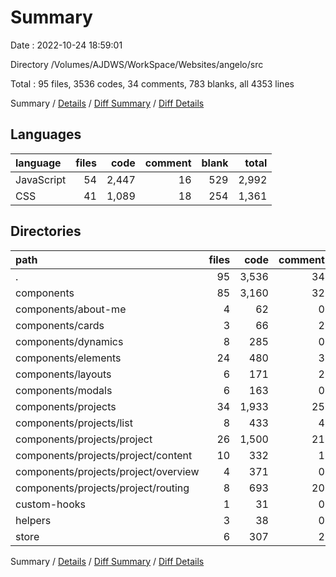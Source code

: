 # Summary

Date : 2022-10-24 18:59:01

Directory /Volumes/AJDWS/WorkSpace/Websites/angelo/src

Total : 95 files,  3536 codes, 34 comments, 783 blanks, all 4353 lines

Summary / [Details](details.md) / [Diff Summary](diff.md) / [Diff Details](diff-details.md)

## Languages
| language | files | code | comment | blank | total |
| :--- | ---: | ---: | ---: | ---: | ---: |
| JavaScript | 54 | 2,447 | 16 | 529 | 2,992 |
| CSS | 41 | 1,089 | 18 | 254 | 1,361 |

## Directories
| path | files | code | comment | blank | total |
| :--- | ---: | ---: | ---: | ---: | ---: |
| . | 95 | 3,536 | 34 | 783 | 4,353 |
| components | 85 | 3,160 | 32 | 696 | 3,888 |
| components/about-me | 4 | 62 | 0 | 15 | 77 |
| components/cards | 3 | 66 | 2 | 18 | 86 |
| components/dynamics | 8 | 285 | 0 | 64 | 349 |
| components/elements | 24 | 480 | 3 | 133 | 616 |
| components/layouts | 6 | 171 | 2 | 42 | 215 |
| components/modals | 6 | 163 | 0 | 35 | 198 |
| components/projects | 34 | 1,933 | 25 | 389 | 2,347 |
| components/projects/list | 8 | 433 | 4 | 86 | 523 |
| components/projects/project | 26 | 1,500 | 21 | 303 | 1,824 |
| components/projects/project/content | 10 | 332 | 1 | 80 | 413 |
| components/projects/project/overview | 4 | 371 | 0 | 69 | 440 |
| components/projects/project/routing | 8 | 693 | 20 | 134 | 847 |
| custom-hooks | 1 | 31 | 0 | 9 | 40 |
| helpers | 3 | 38 | 0 | 10 | 48 |
| store | 6 | 307 | 2 | 68 | 377 |

Summary / [Details](details.md) / [Diff Summary](diff.md) / [Diff Details](diff-details.md)